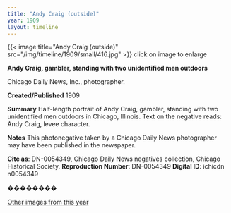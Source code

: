 ```yaml
---
title: "Andy Craig (outside)"
year: 1909
layout: timeline
---
```


{{< image title="Andy Craig (outside)" src="/img/timeline/1909/small/416.jpg" >}}
click on image to enlarge

__**Andy Craig, gambler, standing with two unidentified men outdoors**__

Chicago Daily News, Inc., photographer.

**Created/Published**
1909

**Summary**
Half-length portrait of Andy Craig, gambler, standing with two unidentified men outdoors in Chicago, Illinois. Text on the negative reads: Andy Craig, levee character.

**Notes**
This photonegative taken by a Chicago Daily News photographer may have been published in the newspaper.

__Cite as__: DN-0054349, Chicago Daily News negatives collection, Chicago Historical Society.
__Reproduction Number__: DN-0054349
__Digital ID__: ichicdn n0054349

��������   

[Other images from this year](/historical/timeline/1909)